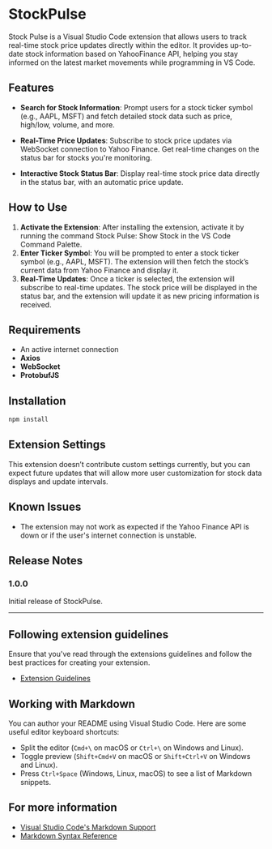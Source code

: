 # StockPulse

Stock Pulse is a Visual Studio Code extension that allows users to track real-time stock price updates directly within the editor. It provides up-to-date stock information based on YahooFinance API, helping you stay informed on the latest market movements while programming in VS Code.

## Features

- **Search for Stock Information**: Prompt users for a stock ticker symbol (e.g., AAPL, MSFT) and fetch detailed stock data such as price, high/low, volume, and more.

- **Real-Time Price Updates**: Subscribe to stock price updates via WebSocket connection to Yahoo Finance. Get real-time changes on the status bar for stocks you're monitoring.

- **Interactive Stock Status Bar**: Display real-time stock price data directly in the status bar, with an automatic price update.

## How to Use

1. **Activate the Extension**: After installing the extension, activate it by running the command Stock Pulse: Show Stock in the VS Code Command Palette.
2. **Enter Ticker Symbo**l: You will be prompted to enter a stock ticker symbol (e.g., AAPL, MSFT). The extension will then fetch the stock’s current data from Yahoo Finance and display it.
3. **Real-Time Updates**: Once a ticker is selected, the extension will subscribe to real-time updates. The stock price will be displayed in the status bar, and the extension will update it as new pricing information is received.

## Requirements

- An active internet connection
- **Axios**
- **WebSocket**
- **ProtobufJS**

## Installation

```bash
npm install
```

## Extension Settings

This extension doesn’t contribute custom settings currently, but you can expect future updates that will allow more user customization for stock data displays and update intervals.

## Known Issues

- The extension may not work as expected if the Yahoo Finance API is down or if the user's internet connection is unstable.

## Release Notes

### 1.0.0

Initial release of StockPulse.

---

## Following extension guidelines

Ensure that you've read through the extensions guidelines and follow the best practices for creating your extension.

* [Extension Guidelines](https://code.visualstudio.com/api/references/extension-guidelines)

## Working with Markdown

You can author your README using Visual Studio Code. Here are some useful editor keyboard shortcuts:

* Split the editor (`Cmd+\` on macOS or `Ctrl+\` on Windows and Linux).
* Toggle preview (`Shift+Cmd+V` on macOS or `Shift+Ctrl+V` on Windows and Linux).
* Press `Ctrl+Space` (Windows, Linux, macOS) to see a list of Markdown snippets.

## For more information

* [Visual Studio Code's Markdown Support](http://code.visualstudio.com/docs/languages/markdown)
* [Markdown Syntax Reference](https://help.github.com/articles/markdown-basics/)
